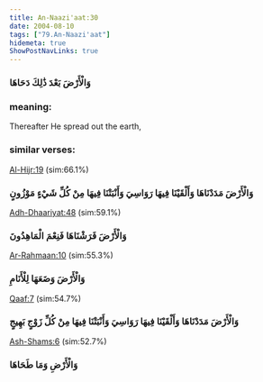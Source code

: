 ```yaml
---
title: An-Naazi'aat:30
date: 2004-08-10
tags: ["79.An-Naazi'aat"]
hidemeta: true 
ShowPostNavLinks: true 
---
```

### وَالْأَرْضَ بَعْدَ ذَٰلِكَ دَحَاهَا
### meaning: 
Thereafter He spread out the earth,
### similar verses: 

[Al-Hijr:19](/15/19) (sim:66.1%)

### وَالْأَرْضَ مَدَدْنَاهَا وَأَلْقَيْنَا فِيهَا رَوَاسِيَ وَأَنْبَتْنَا فِيهَا مِنْ كُلِّ شَيْءٍ مَوْزُونٍ

[Adh-Dhaariyat:48](/51/48) (sim:59.1%)

### وَالْأَرْضَ فَرَشْنَاهَا فَنِعْمَ الْمَاهِدُونَ

[Ar-Rahmaan:10](/55/10) (sim:55.3%)

### وَالْأَرْضَ وَضَعَهَا لِلْأَنَامِ

[Qaaf:7](/50/7) (sim:54.7%)

### وَالْأَرْضَ مَدَدْنَاهَا وَأَلْقَيْنَا فِيهَا رَوَاسِيَ وَأَنْبَتْنَا فِيهَا مِنْ كُلِّ زَوْجٍ بَهِيجٍ

[Ash-Shams:6](/91/6) (sim:52.7%)

### وَالْأَرْضِ وَمَا طَحَاهَا
